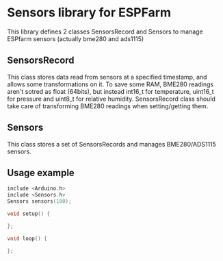 # Sensors library for ESPFarm

This library defines 2 classes SensorsRecord and Sensors to manage ESPfarm sensors (actually bme280 and ads1115)

## SensorsRecord

This class stores data read from sensors at a specified timestamp, and allows some transformations on it. To save some RAM, BME280 readings aren't sotred as float (64bits), but instead int16_t for temperature, uint16_t for pressure and uint8_t for relative humidity. SensorsRecord class should take care of transforming BME280 readings when setting/getting them.



## Sensors

This class stores a set of SensorsRecords and manages BME280/ADS1115 sensors.




## Usage example

```C
include <Arduino.h>
include <Sensors.h>
Sensors sensors(100);

void setup() {

};

void loop() {

};

```

